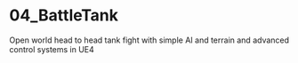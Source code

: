 # 04_BattleTank
Open world head to head tank fight with simple AI and terrain and advanced control systems in UE4
